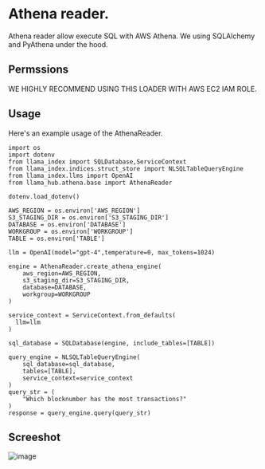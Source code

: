 # Athena reader. 
Athena reader allow execute SQL with AWS Athena. We using SQLAlchemy and PyAthena under the hood.

## Permssions
WE HIGHLY RECOMMEND USING THIS LOADER WITH AWS EC2 IAM ROLE.

## Usage
Here's an example usage of the AthenaReader.

```
import os 
import dotenv
from llama_index import SQLDatabase,ServiceContext
from llama_index.indices.struct_store import NLSQLTableQueryEngine
from llama_index.llms import OpenAI
from llama_hub.athena.base import AthenaReader

dotenv.load_dotenv()

AWS_REGION = os.environ['AWS_REGION']
S3_STAGING_DIR = os.environ['S3_STAGING_DIR']
DATABASE = os.environ['DATABASE']
WORKGROUP = os.environ['WORKGROUP']
TABLE = os.environ['TABLE']

llm = OpenAI(model="gpt-4",temperature=0, max_tokens=1024)

engine = AthenaReader.create_athena_engine(
    aws_region=AWS_REGION,
    s3_staging_dir=S3_STAGING_DIR,
    database=DATABASE,
    workgroup=WORKGROUP
)

service_context = ServiceContext.from_defaults(
  llm=llm
)

sql_database = SQLDatabase(engine, include_tables=[TABLE])

query_engine = NLSQLTableQueryEngine(
    sql_database=sql_database,
    tables=[TABLE],
    service_context=service_context
)
query_str = (
    "Which blocknumber has the most transactions?"
)
response = query_engine.query(query_str)
```

## Screeshot
![image](https://vultureprime-research-center.s3.ap-southeast-1.amazonaws.com/Screenshot+2566-10-07+at+17.58.45.png)